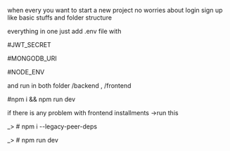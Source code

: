 when every you want to start a new project no worries about login sign up like basic stuffs and folder structure 

everything in one just add .env file with 

#JWT_SECRET 

#MONGODB_URI

#NODE_ENV 

and run in both folder /backend , /frontend 

#npm i && npm run dev 

if there is any problem with frontend installments ->run this 

_> # npm i --legacy-peer-deps 

_> # npm run dev
